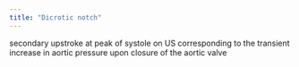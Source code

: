 ```yaml
---
title: "Dicrotic notch"
---
```

secondary upstroke at peak of systole on US corresponding to the transient increase in aortic pressure upon closure of the aortic valve

